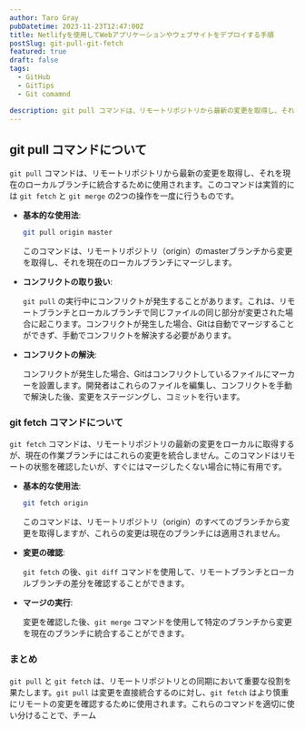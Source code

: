 ```yaml
---
author: Taro Gray
pubDatetime: 2023-11-23T12:47:00Z
title: Netlifyを使用してWebアプリケーションやウェブサイトをデプロイする手順
postSlug: git-pull-git-fetch
featured: true
draft: false
tags:
  - GitHub
  - GitTips
  - Git comamnd

description: git pull コマンドは、リモートリポジトリから最新の変更を取得し、それを現在のローカルブランチに統合するために使用されます。このコマンドは実質的には `git fetch` と `git merge` の2つの操作を一度に行うものです。
---
```


## git pull コマンドについて

`git pull` コマンドは、リモートリポジトリから最新の変更を取得し、それを現在のローカルブランチに統合するために使用されます。このコマンドは実質的には `git fetch` と `git merge` の2つの操作を一度に行うものです。

- **基本的な使用法**:

  ```bash
  git pull origin master
  ```

  このコマンドは、リモートリポジトリ（origin）のmasterブランチから変更を取得し、それを現在のローカルブランチにマージします。

- **コンフリクトの取り扱い**:

  `git pull` の実行中にコンフリクトが発生することがあります。これは、リモートブランチとローカルブランチで同じファイルの同じ部分が変更された場合に起こります。コンフリクトが発生した場合、Gitは自動でマージすることができず、手動でコンフリクトを解決する必要があります。

- **コンフリクトの解決**:

  コンフリクトが発生した場合、Gitはコンフリクトしているファイルにマーカーを設置します。開発者はこれらのファイルを編集し、コンフリクトを手動で解決した後、変更をステージングし、コミットを行います。

### git fetch コマンドについて

`git fetch` コマンドは、リモートリポジトリの最新の変更をローカルに取得するが、現在の作業ブランチにはこれらの変更を統合しません。このコマンドはリモートの状態を確認したいが、すぐにはマージしたくない場合に特に有用です。

- **基本的な使用法**:

  ```bash
  git fetch origin
  ```

  このコマンドは、リモートリポジトリ（origin）のすべてのブランチから変更を取得しますが、これらの変更は現在のブランチには適用されません。

- **変更の確認**:

  `git fetch` の後、`git diff` コマンドを使用して、リモートブランチとローカルブランチの差分を確認することができます。

- **マージの実行**:

  変更を確認した後、`git merge` コマンドを使用して特定のブランチから変更を現在のブランチに統合することができます。

### まとめ

`git pull` と `git fetch` は、リモートリポジトリとの同期において重要な役割を果たします。`git pull` は変更を直接統合するのに対し、`git fetch` はより慎重にリモートの変更を確認するために使用されます。これらのコマンドを適切に使い分けることで、チーム
